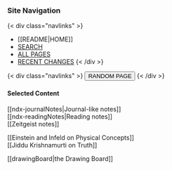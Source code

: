 ### Site Navigation

{< div class="navlinks" >}
- [[README|HOME]]
- [SEARCH](/search.html)  
- [ALL PAGES](/all-pages.html)  
- [RECENT CHANGES](/recent-pages.html)
{< /div >}

{< div class="navlinks" >}
  <button onclick="location.href=`${randomPageLink()}`">
    RANDOM PAGE
  </button>
{< /div >}

#### Selected Content
   
[[ndx-journalNotes|Journal-like notes]]  
[[ndx-readingNotes|Reading notes]]  
[[Zeitgeist notes]]  

[[Einstein and Infeld on Physical Concepts]]  
[[Jiddu Krishnamurti on Truth]]  

[[drawingBoard|the Drawing Board]]  


